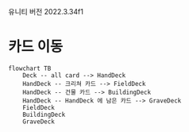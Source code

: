 유니티 버전 2022.3.34f1
# 카드 이동
```mermaid
flowchart TB
    Deck -- all card --> HandDeck
    HandDeck -- 크리쳐 카드 --> FieldDeck
    HandDeck -- 건물 카드 --> BuildingDeck
    HandDeck -- HandDeck 에 남은 카드 --> GraveDeck
    FieldDeck
    BuildingDeck
    GraveDeck
```